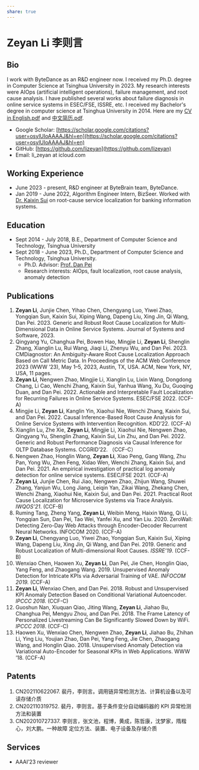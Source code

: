 ```yaml
---
share: true
---
```

# Zeyan Li 李则言

## Bio
I work with ByteDance as an R&D engineer now. 
I received my Ph.D. degree in Computer Science at Tsinghua University in 2023. My research interests were AIOps (artificial intelligent operations), failure management, and root cause analysis. I have published several works about failure diagnosis in online service systems in ESEC/FSE, ISSRE, etc. I received my Bachelor's degree in computer science at Tsinghua University in 2014.
Here are my [CV in English.pdf](CV%20in%20English.pdf) and [中文简历.pdf](%E4%B8%AD%E6%96%87%E7%AE%80%E5%8E%86.pdf).

- Google Scholar: [https://scholar.google.com/citations?user=osylUIoAAAAJ&hl=en](https://scholar.google.com/citations?user=osylUIoAAAAJ&hl=en)
- GitHub: [https://github.com/lizeyan](https://github.com/lizeyan)
- Email: li_zeyan at icloud.com

## Working Experience
- June 2023 - present, R&D engineer at ByteBrain team, ByteDance.
- Jan 2019 - June 2022, Algorithm Engineer Intern, BizSeer. Worked with [Dr. Kaixin Sui](https://scholar.google.com/citations?hl=zh-CN&user=UruxciEAAAAJ&view_op=list_works&sortby=pubdate) on root-cause service localization for banking information systems.
## Education
- Sept 2014 - July 2018, B.E., Department of Computer Science and Technology, Tsinghua University
- Sept 2018 - June 2023, Ph.D., Department of Computer Science and Technology, Tsinghua University. 
	- Ph.D. Advisor: [Prof. Dan Pei](https://netman.aiops.org/~peidan/)
	- Research interests: AIOps, fault localization, root cause analysis, anomaly detection
## Publications
1.  **Zeyan Li**, Junjie Chen, Yihao Chen, Chengyang Luo, Yiwei Zhao, Yongqian Sun, Kaixin Sui, Xiping Wang, Dapeng Liu, Xing Jin, Qi Wang, Dan Pei. 2023. Generic and Robust Root Cause Localization for Multi-Dimensional Data in Online Service Systems. Journal of Systems and Software, 2023.
2. Qingyang Yu, Changhua Pei, Bowen Hao, Mingjie Li, **Zeyan Li**, Shenglin Zhang, Xianglin Lu, Rui Wang, Jiaqi Li, Zhenyu Wu, and Dan Pei. 2023. CMDiagnostor: An Ambiguity-Aware Root Cause Localization Approach Based on Call Metric Data. In Proceedings of the ACM Web Conference 2023 (WWW ’23), May 1–5, 2023, Austin, TX, USA. ACM, New York, NY, USA, 11 pages.
3. **Zeyan Li**, Nengwen Zhao, Mingjie Li, Xianglin Lu, Lixin Wang, Dongdong Chang, Li Cao, Wenchi Zhang, Kaixin Sui, Yanhua Wang, Xu Du, Guoqing Duan, and Dan Pei. 2022. Actionable and Interpretable Fault Localization for Recurring Failures in Online Service Systems. ESEC/FSE 2022. (CCF-A)
4. Mingjie Li, **Zeyan Li**, Kanglin Yin, Xiaohui Nie, Wenchi Zhang, Kaixin Sui, and Dan Pei. 2022. Causal Inference-Based Root Cause Analysis for Online Service Systems with Intervention Recognition. KDD’22. (CCF-A)
5. Xianglin Lu, Zhe Xie, **Zeyan Li**, Mingjie Li, Xiaohui Nie, Nengwen Zhao, Qingyang Yu, Shenglin Zhang, Kaixin Sui, Lin Zhu, and Dan Pei. 2022. Generic and Robust Performance Diagnosis via Causal Inference for OLTP Database Systems. CCGRID’22. （CCF-C）
6. Nengwen Zhao, Honglin Wang, **Zeyan Li**, Xiao Peng, Gang Wang, Zhu Pan, Yong Wu, Zhen Feng, Xidao Wen, Wenchi Zhang, Kaixin Sui, and Dan Pei. 2021. An empirical investigation of practical log anomaly detection for online service systems. ESEC/FSE 2021. (CCF-A)
7. **Zeyan Li**, Junjie Chen, Rui Jiao, Nengwen Zhao, Zhijun Wang, Shuwei Zhang, Yanjun Wu, Long Jiang, Leiqin Yan, Zikai Wang, Zhekang Chen, Wenchi Zhang, Xiaohui Nie, Kaixin Sui, and Dan Pei. 2021. Practical Root Cause Localization for Microservice Systems via Trace Analysis. *IWQOS’21*. (CCF-B)
8. Ruming Tang, Zheng Yang, **Zeyan Li**, Weibin Meng, Haixin Wang, Qi Li, Yongqian Sun, Dan Pei, Tao Wei, Yanfei Xu, and Yan Liu. 2020. ZeroWall: Detecting Zero-Day Web Attacks through Encoder-Decoder Recurrent Neural Networks. INFOCOM 2020. (CCF-A)
9. **Zeyan Li**, Chengyang Luo, Yiwei Zhao, Yongqian Sun, Kaixin Sui, Xiping Wang, Dapeng Liu, Xing Jin, Qi Wang, and Dan Pei. 2019. Generic and Robust Localization of Multi-dimensional Root Causes. *ISSRE’19*. (CCF-B)
10. Wenxiao Chen, Haowen Xu, **Zeyan Li**, Dan Pei, Jie Chen, Honglin Qiao, Yang Feng, and Zhaogang Wang. 2019. Unsupervised Anomaly Detection for Intricate KPIs via Adversarial Training of VAE. *INFOCOM 2019.* (CCF-A)
11. **Zeyan Li**, Wenxiao Chen, and Dan Pei. 2018. Robust and Unsupervised KPI Anomaly Detection Based on Conditional Variational Autoencoder. *IPCCC 2018.* (CCF-C)
12. Guoshun Nan, Xiuquan Qiao, Jiting Wang, **Zeyan Li**, Jiahao Bu, Changhua Pei, Mengyu Zhou, and Dan Pei. 2018. The Frame Latency of Personalized Livestreaming Can Be Significantly Slowed Down by WiFi. *IPCCC 2018*. (CCF-C)
13. Haowen Xu, Wenxiao Chen, Nengwen Zhao, **Zeyan Li**, Jiahao Bu, Zhihan Li, Ying Liu, Youjian Zhao, Dan Pei, Yang Feng, Jie Chen, Zhaogang Wang, and Honglin Qiao. 2018. Unsupervised Anomaly Detection via Variational Auto-Encoder for Seasonal KPIs in Web Applications. WWW ’18. (CCF-A)
## Patents
1. CN202110622067. 裴丹，李则言。调用链异常检测方法、计算机设备以及可读存储介质
2. CN202110319752. 裴丹，李则言。基于条件变分自动编码器的 KPI 异常检测方法和装置
3. CN202010727337. 李则言，张文池，程博，黄成，陈哲康，沈梦家，隋楷心，刘大鹏。一种故障 定位方法、装置、电子设备及存储介质

  

## Services
- AAAI’23 reviewer                                   